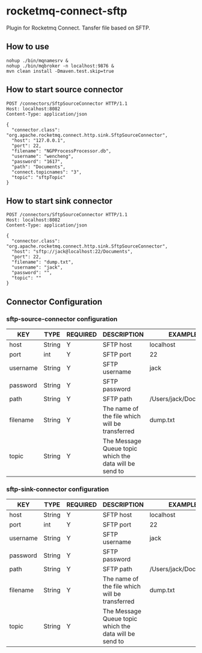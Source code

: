 # rocketmq-connect-sftp

Plugin for Rocketmq Connect. Tansfer file based on SFTP.

## How to use

```shell
nohup ./bin/mqnamesrv &
nohup ./bin/mqbroker -n localhost:9876 &
mvn clean install -Dmaven.test.skip=true
```

## How to start source connector

```http request
POST /connectors/SftpSourceConnector HTTP/1.1
Host: localhost:8082
Content-Type: application/json

{
  "connector.class": "org.apache.rocketmq.connect.http.sink.SftpSourceConnector",
  "host": "127.0.0.1",
  "port": 22,
  "filename": "NGPProcessProcessor.db",
  "username": "wencheng",
  "password": "1617",
  "path": "Documents",
  "connect.topicnames": "3",
  "topic": "sftpTopic"
}
```

## How to start sink connector

```http request
POST /connectors/SftpSourceConnector HTTP/1.1
Host: localhost:8082
Content-Type: application/json

{
  "connector.class": "org.apache.rocketmq.connect.http.sink.SftpSourceConnector",
  "host": "sftp://jack@localhost:22/Documents",
  "port": 22,
  "filename": "dump.txt",
  "username": "jack",
  "password": "",
  "topic": ""
}
```

## Connector Configuration

### sftp-source-connector configuration

| KEY      | TYPE   | REQUIRED | DESCRIPTION                                            | EXAMPLE               |
|----------|--------|----------|--------------------------------------------------------|-----------------------|
| host     | String | Y        | SFTP host                                              | localhost             |
| port     | int    | Y        | SFTP port                                              | 22                    |
| username | String | Y        | SFTP username                                          | jack                  |
| password | String | Y        | SFTP password                                          |                       |
| path     | String | Y        | SFTP path                                              | /Users/jack/Documents |
| filename | String | Y        | The name of the file which will be transferred         | dump.txt              |
| topic    | String | Y        | The Message Queue topic which the data will be send to |                       |

### sftp-sink-connector configuration

| KEY      | TYPE   | REQUIRED | DESCRIPTION                                            | EXAMPLE               |
|----------|--------|----------|--------------------------------------------------------|-----------------------|
| host     | String | Y        | SFTP host                                              | localhost             |
| port     | int    | Y        | SFTP port                                              | 22                    |
| username | String | Y        | SFTP username                                          | jack                  |
| password | String | Y        | SFTP password                                          |                       |
| path     | String | Y        | SFTP path                                              | /Users/jack/Documents |
| filename | String | Y        | The name of the file which will be transferred         | dump.txt              |
| topic    | String | Y        | The Message Queue topic which the data will be send to |                       |





